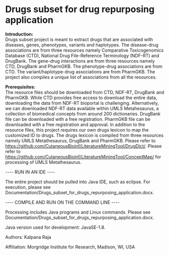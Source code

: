 # **Drugs subset for drug repurposing application**

**Introduction:**    
Drugs subset project is meant to extract drugs that are associated with diseases, genes, phenotypes, variants and haplotypes. The disease-drug associations are from three resources namely Comparative Toxicogenomics Database (CTD), National Drug File-Reference Terminology (NDF-RT) and DrugBank. The gene-drug interactions are from three resources namely CTD, DrugBank and PharmGKB. The phenotype-drug associations are from CTD. The variant/haplotype-drug associations are from PharmGKB. The project also compiles a unique list of associations from all the resources.

**Prerequisites:**   
The resource files should be downloaded from CTD, NDF-RT, DrugBank and PharmGKB. While CTD provides free access to download the entire data, downloading the data from NDF-RT bioportal is challenging. Alternatively, we can downloaded NDF-RT data available within UMLS Metahesaurus, a collection of biomedical concepts from around 200 dictionaries. DrugBank file can be downloaded with a free registration. PharmGKB file can be downloaded with a free registration and approval. In addition to the resource files, this project requires our own drugs lexicon to map the customized ID to drugs. The drugs lexicon is compiled from three resources namely UMLS Metathesaurus, DrugBank and PharmGKB. Please refer to https://github.com/CutaneousBioinf/LiteratureMiningTool/DrugDict/. Please refer to https://github.com/CutaneousBioinf/LiteratureMiningTool/ConceptMap/ for processing of UMLS Metathesaurus. 

---- RUN IN AN IDE ----   

The entire project should be pulled into Java IDE, such as eclipse. For execution, please see Documentation/Drugs_subset_for_drugs_repurposing_application.docx.   

---- COMPILE AND RUN ON THE COMMAND LINE ----   

Processing includes Java programs and Linux commands. Please see Documentation/Drugs_subset_for_drugs_repurposing_application.docx.   

Java version used for development: JavaSE-1.8.  

Authors: Kalpana Raja  

Affiliation: Morgridge Institute for Research, Madison, WI, USA